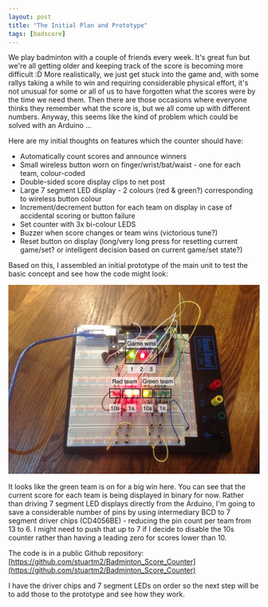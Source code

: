 ```yaml
---
layout: post
title: "The Initial Plan and Prototype"
tags: [badscore]
---
```


We play badminton with a couple of friends every week.  It's great fun but we're all getting older and keeping track of the score is becoming more difficult :D  More realistically, we just get stuck into the game and, with some rallys taking a while to win and requiring considerable physical effort, it's not unusual for some or all of us to have forgotten what the scores were by the time we need them.  Then there are those occasions where everyone thinks they remember what the score is, but we all come up with different numbers.  Anyway, this seems like the kind of problem which could be solved with an Arduino ...

Here are my initial thoughts on features which the counter should have:

* Automatically count scores and announce winners
* Small wireless button worn on finger/wrist/bat/waist - one for each team, colour-coded
* Double-sided score display clips to net post
* Large 7 segment LED display - 2 colours (red & green?) corresponding to wireless button colour
* Increment/decrement button for each team on display in case of accidental scoring or button failure
* Set counter with 3x bi-colour LEDS
* Buzzer when score changes or team wins (victorious tune?)
* Reset button on display (long/very long press for resetting current game/set? or intelligent decision based on current game/set state?)

Based on this, I assembled an initial prototype of the main unit to test the basic concept and see how the code might look:

![](/images/badscore/IMG_0255.tn.jpg)

It looks like the green team is on for a big win here.  You can see that the current score for each team is being displayed in binary for now.  Rather than driving 7 segment LED displays directly from the Arduino, I'm going to save a considerable number of pins by using intermediary BCD to 7 segment driver chips (CD4056BE) - reducing the pin count per team from 13 to 6.  I might need to push that up to 7 if I decide to disable the 10s counter rather than having a leading zero for scores lower than 10.

The code is in a public Github repository: [https://github.com/stuartm2/Badminton_Score_Counter](https://github.com/stuartm2/Badminton_Score_Counter)

I have the driver chips and 7 segment LEDs on order so the next step will be to add those to the prototype and see how they work.
